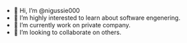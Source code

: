 - 👋 Hi, I’m @nigussie000
- 👀 I’m highly interested to learn about software engenering.
- 🌱 I’m currently work on private company.
- 💞️ I’m looking to collaborate on others.
